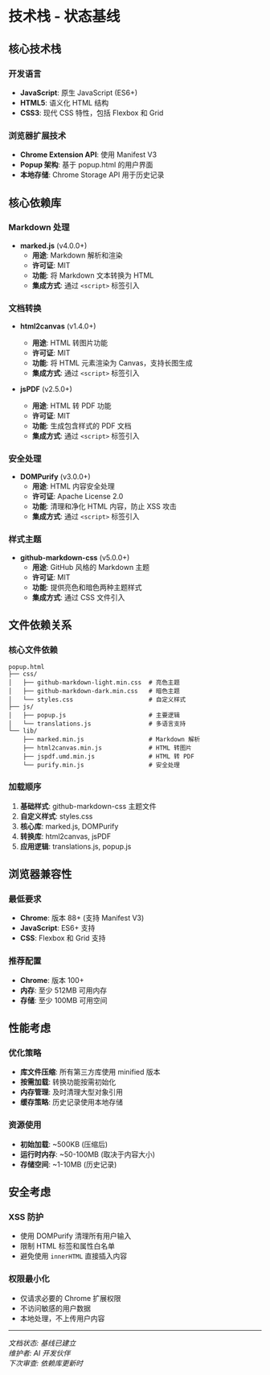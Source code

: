 # 技术栈 - 状态基线

## 核心技术栈

### 开发语言
- **JavaScript**: 原生 JavaScript (ES6+)
- **HTML5**: 语义化 HTML 结构
- **CSS3**: 现代 CSS 特性，包括 Flexbox 和 Grid

### 浏览器扩展技术
- **Chrome Extension API**: 使用 Manifest V3
- **Popup 架构**: 基于 popup.html 的用户界面
- **本地存储**: Chrome Storage API 用于历史记录

## 核心依赖库

### Markdown 处理
- **marked.js** (v4.0.0+)
  - **用途**: Markdown 解析和渲染
  - **许可证**: MIT
  - **功能**: 将 Markdown 文本转换为 HTML
  - **集成方式**: 通过 `<script>` 标签引入

### 文档转换
- **html2canvas** (v1.4.0+)
  - **用途**: HTML 转图片功能
  - **许可证**: MIT
  - **功能**: 将 HTML 元素渲染为 Canvas，支持长图生成
  - **集成方式**: 通过 `<script>` 标签引入

- **jsPDF** (v2.5.0+)
  - **用途**: HTML 转 PDF 功能
  - **许可证**: MIT
  - **功能**: 生成包含样式的 PDF 文档
  - **集成方式**: 通过 `<script>` 标签引入

### 安全处理
- **DOMPurify** (v3.0.0+)
  - **用途**: HTML 内容安全处理
  - **许可证**: Apache License 2.0
  - **功能**: 清理和净化 HTML 内容，防止 XSS 攻击
  - **集成方式**: 通过 `<script>` 标签引入

### 样式主题
- **github-markdown-css** (v5.0.0+)
  - **用途**: GitHub 风格的 Markdown 主题
  - **许可证**: MIT
  - **功能**: 提供亮色和暗色两种主题样式
  - **集成方式**: 通过 CSS 文件引入

## 文件依赖关系

### 核心文件依赖
```
popup.html
├── css/
│   ├── github-markdown-light.min.css  # 亮色主题
│   ├── github-markdown-dark.min.css   # 暗色主题
│   └── styles.css                     # 自定义样式
├── js/
│   ├── popup.js                       # 主要逻辑
│   └── translations.js                # 多语言支持
└── lib/
    ├── marked.min.js                  # Markdown 解析
    ├── html2canvas.min.js             # HTML 转图片
    ├── jspdf.umd.min.js               # HTML 转 PDF
    └── purify.min.js                  # 安全处理
```

### 加载顺序
1. **基础样式**: github-markdown-css 主题文件
2. **自定义样式**: styles.css
3. **核心库**: marked.js, DOMPurify
4. **转换库**: html2canvas, jsPDF
5. **应用逻辑**: translations.js, popup.js

## 浏览器兼容性

### 最低要求
- **Chrome**: 版本 88+ (支持 Manifest V3)
- **JavaScript**: ES6+ 支持
- **CSS**: Flexbox 和 Grid 支持

### 推荐配置
- **Chrome**: 版本 100+
- **内存**: 至少 512MB 可用内存
- **存储**: 至少 100MB 可用空间

## 性能考虑

### 优化策略
- **库文件压缩**: 所有第三方库使用 minified 版本
- **按需加载**: 转换功能按需初始化
- **内存管理**: 及时清理大型对象引用
- **缓存策略**: 历史记录使用本地存储

### 资源使用
- **初始加载**: ~500KB (压缩后)
- **运行时内存**: ~50-100MB (取决于内容大小)
- **存储空间**: ~1-10MB (历史记录)

## 安全考虑

### XSS 防护
- 使用 DOMPurify 清理所有用户输入
- 限制 HTML 标签和属性白名单
- 避免使用 `innerHTML` 直接插入内容

### 权限最小化
- 仅请求必要的 Chrome 扩展权限
- 不访问敏感的用户数据
- 本地处理，不上传用户内容

---

*文档状态: 基线已建立*  
*维护者: AI 开发伙伴*  
*下次审查: 依赖库更新时* 